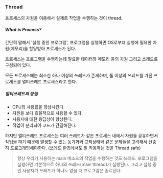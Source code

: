 ### Thread
프로세스의 자원을 이용해서 실제로 작업을 수행하는 것이 thread.

##### What is Process?
간단히 말해서 '실행 중인 프로그램', 프로그램을 실행하면 OS로부터 실행에 필요한 자원(메모리)을 할당받아 프로세스가 된다.

프로세스는 프로그램을 수행하는데 필요한 데이터와 메모리 등의 자원 그리고 쓰레드로 구성되어 있다.

모든 프로세스에는 최소한 하나 이상의 쓰레드가 존재하며, 둘 이상의 쓰레드를 가진 프로세스를 멀티쓰레드 프로세스라고 한다.


##### 멀티쓰레드의 장점
- CPU의 사용률을 향상시킨다.
- 자원을 보다 효율적으로 사용할 수 있다.
- 사용자에 대한 응답성이 향상된다.
- 작업이 분리되어 코드가 간결해진다.

하지만 멀티쓰레드 프로세스는 여러 쓰레드가 같은 프로세스 내에서 자원을 공유하면서 작업을 하기 때문에 발생할 수 있는 동기화와 교착상태와 같은 문제들을 고려해서 신중히 프로그래밍해야한다. (쓰레드 환경에서도 잘 작동하는 것을 Thread safe)

> 항상 우리가 사용하는 main 메소드의 작업을 수행하는 것도 쓰레드. 프로그램을 실행하면 기본적으로 하나의 쓰레드(main thread)가 실행된다. 그리고 실행 중인 사용자가 쓰레드가 하나도 없을 때 프로그램은 종료된다.

